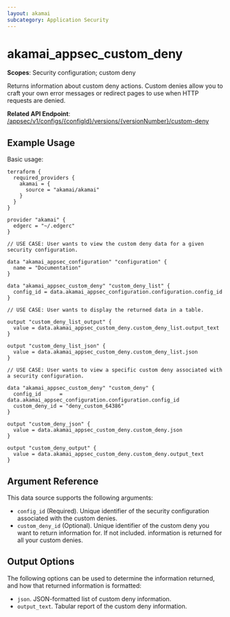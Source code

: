 ```yaml
---
layout: akamai
subcategory: Application Security
---
```


# akamai_appsec_custom_deny

**Scopes**: Security configuration; custom deny

Returns information about custom deny actions. Custom denies allow you to craft your own error messages or redirect pages to use when HTTP requests are denied.

**Related API Endpoint**: [/appsec/v1/configs/{configId}/versions/{versionNumber}/custom-deny](https://techdocs.akamai.com/application-security/reference/get-custom-deny-actions)

## Example Usage

Basic usage:

```
terraform {
  required_providers {
    akamai = {
      source = "akamai/akamai"
    }
  }
}

provider "akamai" {
  edgerc = "~/.edgerc"
}

// USE CASE: User wants to view the custom deny data for a given security configuration.

data "akamai_appsec_configuration" "configuration" {
  name = "Documentation"
}

data "akamai_appsec_custom_deny" "custom_deny_list" {
  config_id = data.akamai_appsec_configuration.configuration.config_id
}

// USE CASE: User wants to display the returned data in a table.

output "custom_deny_list_output" {
  value = data.akamai_appsec_custom_deny.custom_deny_list.output_text
}

output "custom_deny_list_json" {
  value = data.akamai_appsec_custom_deny.custom_deny_list.json
}

// USE CASE: User wants to view a specific custom deny associated with a security configuration.

data "akamai_appsec_custom_deny" "custom_deny" {
  config_id      = data.akamai_appsec_configuration.configuration.config_id
  custom_deny_id = "deny_custom_64386"
}

output "custom_deny_json" {
  value = data.akamai_appsec_custom_deny.custom_deny.json
}

output "custom_deny_output" {
  value = data.akamai_appsec_custom_deny.custom_deny.output_text
}
```

## Argument Reference

This data source supports the following arguments:

- `config_id` (Required). Unique identifier of the security configuration associated with the custom denies.
- `custom_deny_id` (Optional). Unique identifier of the custom deny you want to return information for. If not included. information is returned for all your custom denies.

## Output Options

The following options can be used to determine the information returned, and how that returned information is formatted:

- `json`. JSON-formatted list of custom deny information.
- `output_text`. Tabular report of the custom deny information.